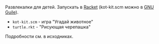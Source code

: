 Развлекалки для детей. Запускать в [Racket](http://racket-lang.org/) (kot-kit.scm можно в [GNU Guile](http://www.gnu.org/software/guile/)).

-   `kot-kit.scm` - игра "Угадай животное"
-   `turtle.rkt` - "Рисующая черепашка"

Подробности см. в исходниках.
